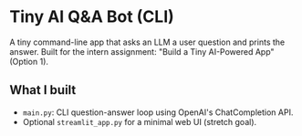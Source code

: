 # Tiny AI Q&A Bot (CLI)

A tiny command-line app that asks an LLM a user question and prints the answer. Built for the intern assignment: "Build a Tiny AI-Powered App" (Option 1).

## What I built
- `main.py`: CLI question-answer loop using OpenAI's ChatCompletion API.
- Optional `streamlit_app.py` for a minimal web UI (stretch goal).
